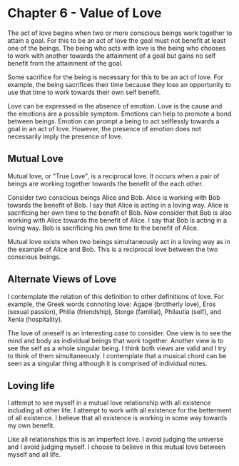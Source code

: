 # Chapter 6 - Value of Love

The act of love begins when two or more conscious beings work together to attain a goal. For this to be an act of love the goal must not benefit at least one of the beings. The being who acts with love is the being who chooses to work with another towards the attainment of a goal but gains no self benefit from the attainment of the goal.

Some sacrifice for the being is necessary for this to be an act of love. For example, the being sacrifices their time because they lose an opportunity to use that time to work towards their own self benefit.

Love can be expressed in the absence of emotion. Love is the cause and the emotions are a possible symptom. Emotions can help to promote a bond between beings. Emotion can prompt a being to act selflessly towards a goal in an act of love. However, the presence of emotion does not necessarily imply the presence of love.

## Mutual Love

Mutual love, or "True Love", is a reciprocal love. It occurs when a pair of beings are working together towards the benefit of the each other.

Consider two conscious beings Alice and Bob. Alice is working with Bob towards the benefit of Bob. I say that Alice is acting in a loving way. Alice is sacrificing her own time to the benefit of Bob. Now consider that Bob is also working with Alice towards the benefit of Alice. I say that Bob is acting in a loving way. Bob is sacrificing his own time to the benefit of Alice.

Mutual love exists when two beings simultaneously act in a loving way as in the example of Alice and Bob. This is a reciprocal love between the two conscious beings.

## Alternate Views of Love

I contemplate the relation of this definition to other definitions of love. For example, the Greek words connoting love: Agape (brotherly love), Eros (sexual passion), Philia (friendship), Storge (familial), Philautia (self), and Xenia (hospitality).

The love of oneself is an interesting case to consider. One view is to see the mind and body as individual beings that work together. Another view is to see the self as a whole singular being. I think both views are valid and I try to think of them simultaneously. I contemplate that a musical chord can be seen as a singular thing although it is comprised of individual notes.

## Loving life

I attempt to see myself in a mutual love relationship with all existence including all other life. I attempt to work with all existence for the betterment of all existence. I believe that all existence is working in some way towards my own benefit.

Like all relationships this is an imperfect love. I avoid judging the universe and I avoid judging myself. I choose to believe in this mutual love between myself and all life.
